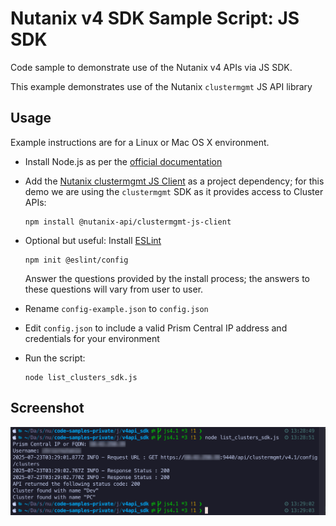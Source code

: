 # Nutanix v4 SDK Sample Script: JS SDK

Code sample to demonstrate use of the Nutanix v4 APIs via JS SDK.

This example demonstrates use of the Nutanix `clustermgmt` JS API library

## Usage

Example instructions are for a Linux or Mac OS X environment.

- Install Node.js as per the [official documentation](https://nodejs.org/en/download/)
- Add the [Nutanix clustermgmt JS Client](https://www.npmjs.com/package/@nutanix-api/clustermgmt-js-client) as a project dependency; for this demo we are using the `clustermgmt` SDK as it provides access to Cluster APIs:

  ```
  npm install @nutanix-api/clustermgmt-js-client
  ```

- Optional but useful: Install [ESLint](https://eslint.org/)

  ```
  npm init @eslint/config
  ```

  Answer the questions provided by the install process; the answers to these questions will vary from user to user.

- Rename `config-example.json` to `config.json`
- Edit `config.json` to include a valid Prism Central IP address and credentials for your environment
- Run the script:

  ```
  node list_clusters_sdk.js
  ```

## Screenshot

![Example script execution](./screenshot.png "Example script execution")
